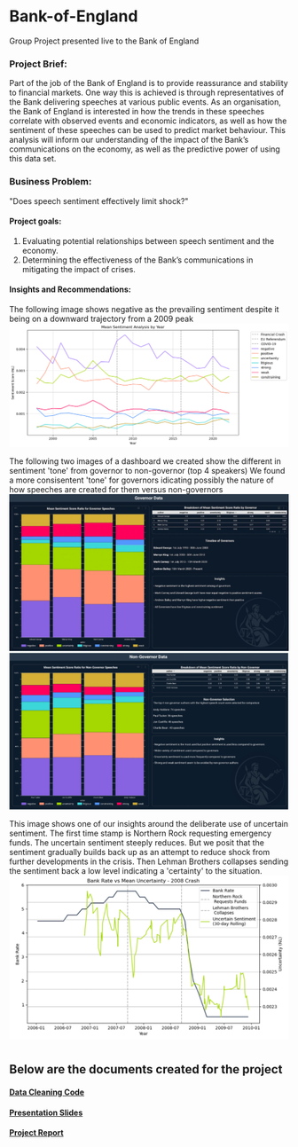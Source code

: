 # Bank-of-England
Group Project presented live to the Bank of England

### **Project Brief:**
Part of the job of the Bank of England is to provide reassurance and stability to financial markets. One way this is achieved is through representatives of the Bank delivering speeches at various public events. As an organisation, the Bank of England is interested in how the trends in these speeches correlate with observed events and economic indicators, as well as how the sentiment of these speeches can be used to
predict market behaviour. This analysis will inform our understanding of the impact of the Bank’s communications on the economy, as well as the predictive power of using this data set.

### **Business Problem:** 
"Does speech sentiment effectively limit shock?"

#### Project goals:
1. Evaluating potential relationships between speech sentiment and the economy.
2. Determining the effectiveness of the Bank’s communications in mitigating the impact of crises.

#### **Insights and Recommendations:**
The following image shows negative as the prevailing sentiment despite it being on a downward trajectory from a 2009 peak
![Mean sentiment](https://github.com/JonathanMinto/Bank-of-England/blob/main/mean_sentiment.png) 

The following two images of a dashboard we created show the different in sentiment 'tone' from governor to non-governor (top 4 speakers)
We found a more consisentent 'tone' for governors idicating possibly the nature of how speeches are created for them versus non-governors
![Governnor sentiment profiles](https://github.com/JonathanMinto/Bank-of-England/blob/main/Dashboard%20BOE.png)
![Non-governror sentiment profiles](https://github.com/JonathanMinto/Bank-of-England/blob/main/Dashboard%20BOE%20NG.png)

This image shows one of our insights around the deliberate use of uncertain sentiment. The first time stamp is Northern Rock requesting emergency funds. The uncertain sentiment steeply reduces. But we posit that the sentiment gradually builds back up as an attempt to reduce shock from further developments in the crisis. Then Lehman Brothers collapses sending the sentiment back a low level indicating a 'certainty' to the situation.
![sentiment deployement](https://github.com/JonathanMinto/Bank-of-England/blob/main/BR%20vs%20Uncertainty%20BOE.png)

#
## **Below are the documents created for the project**
#### [**Data Cleaning Code**](https://github.com/JonathanMinto/Bank-of-England/blob/main/Data_Cleaning_and_Preparation.ipynb)

#### [**Presentation Slides**](https://github.com/JonathanMinto/Bank-of-England/blob/main/Team10_LSE_EP_Assignment3_presentation_slides.pdf)

#### [**Project Report**](https://github.com/JonathanMinto/Bank-of-England/blob/main/Team10_LSE_EP_Assignment3_report.pdf)


